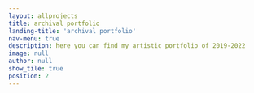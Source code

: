 ```yaml
---
layout: allprojects
title: archival portfolio
landing-title: 'archival portfolio'
nav-menu: true
description: here you can find my artistic portfolio of 2019-2022 
image: null
author: null
show_tile: true
position: 2
---
```

